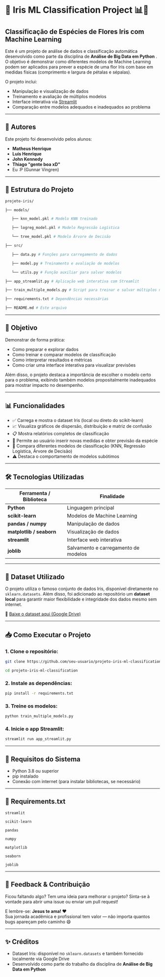 # 🌸 Iris ML Classification Project 📊🤖

## Classificação de Espécies de Flores Iris com Machine Learning

Este é um projeto de análise de dados e classificação automática desenvolvido como parte da disciplina de **Análise de Big Data em Python** . O objetivo é demonstrar como diferentes modelos de Machine Learning podem ser aplicados para prever a espécie de uma flor Iris com base em medidas físicas (comprimento e largura de pétalas e sépalas).

O projeto inclui:

- Manipulação e visualização de dados
- Treinamento e avaliação de múltiplos modelos
- Interface interativa via [Streamlit](https://streamlit.io/)
- Comparação entre modelos adequados e inadequados ao problema

---

## 👥 Autores

Este projeto foi desenvolvido pelos alunos:

- **Matheus Henrique**
- **Luís Henrique**
- **John Kennedy**
- **Thiago "gente boa xD"**
- Eu :P (Gunnar Vingren)

---

## 📂 Estrutura do Projeto

```bash
projeto-iris/

├── models/

   ├── knn_model.pkl # Modelo KNN treinado

   ├── logreg_model.pkl # Modelo Regressão Logística

   └── tree_model.pkl # Modelo Árvore de Decisão

├── src/

   ├── data.py # Funções para carregamento de dados

   ├── model.py # Treinamento e avaliação de modelos

   └── utils.py # Função auxiliar para salvar modelos

├── app_streamlit.py # Aplicação web interativa com Streamlit

├── train_multiple_models.py # Script para treinar e salvar múltiplos modelos

├── requirements.txt # Dependências necessárias

├── README.md # Este arquivo
```

---

## 🎯 Objetivo

Demonstrar de forma prática:

- Como preparar e explorar dados
- Como treinar e comparar modelos de classificação
- Como interpretar resultados e métricas
- Como criar uma interface interativa para visualizar previsões

Além disso, o projeto destaca a importância de escolher o modelo certo para o problema, exibindo também modelos propositalmente inadequados para mostrar impacto no desempenho.

---

## 📊 Funcionalidades

- ✅ Carrega e mostra o dataset Iris (local ou direto do scikit-learn)
- 📈 Visualiza gráficos de dispersão, distribuição e matriz de confusão
- 📋 Mostra relatórios completos de classificação
- 🔄 Permite ao usuário inserir novas medidas e obter previsão da espécie
- 🧠 Compara diferentes modelos de classificação (KNN, Regressão Logística, Árvore de Decisão)
- ⚠️ Destaca o comportamento de modelos subótimos

---

## 🛠️ Tecnologias Utilizadas

| Ferramenta / Biblioteca | Finalidade |
| --- | --- |
| **Python** | Linguagem principal |
| **scikit-learn** | Modelos de Machine Learning |
| **pandas / numpy** | Manipulação de dados |
| **matplotlib / seaborn** | Visualização de dados |
| **streamlit** | Interface web interativa |
| **joblib** | Salvamento e carregamento de modelos |

---

## 🔗 Dataset Utilizado

O projeto utiliza o famoso conjunto de dados Iris, disponível diretamente no `sklearn.datasets`. Além disso, foi adicionado ao repositório um **dataset local** para garantir maior flexibilidade e integridade dos dados mesmo sem internet.

🔗 [Baixe o dataset aqui (Google Drive)](https://drive.google.com/file/d/1vFtK6yeA_nTUZOD5-jIi1jETtMS7oX9b/view?usp=drive_link)

---

## 📥 Como Executar o Projeto

### 1. Clone o repositório:

```bash
git clone https://github.com/seu-usuario/projeto-iris-ml-classification.git

cd projeto-iris-ml-classification
```

### 2. Instale as dependências:

```bash
pip install -r requirements.txt
```

### 3. Treine os modelos:

```bash
python train_multiple_models.py
```

### 4. Inicie o app Streamlit:

```bash
streamlit run app_streamlit.py
```

---

## 🧪 Requisitos do Sistema

- Python 3.8 ou superior
- pip instalado
- Conexão com internet (para instalar bibliotecas, se necessário)

---

## 🧾 Requirements.txt

```textile
streamlit

scikit-learn

pandas

numpy

matplotlib

seaborn

joblib
```

---

## 💬 Feedback & Contribuição

Ficou faltando algo? Tem uma ideia para melhorar o projeto? Sinta-se à vontade para abrir uma issue ou enviar um pull request!

E lembre-se: **Jesus te ama! ❤️**  
Sua jornada acadêmica e profissional tem valor — não importa quantos bugs apareçam pelo caminho 😄

---

## ✨ Créditos

- Dataset Iris: disponível no `sklearn.datasets` e também fornecido localmente via Google Drive
- Desenvolvido como parte do trabalho da disciplina de **Análise de Big Data em Python**

